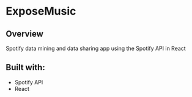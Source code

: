 # ExposeMusic
<h2>Overview</h2>
Spotify data mining and data sharing app using the Spotify API in React


<h2>Built with:</h2>
<ul>
  <li>Spotify API</h1>
  <li>React</li>
</ul>
